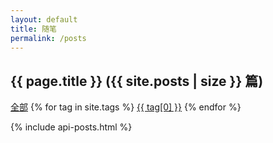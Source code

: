 ```yaml
---
layout: default
title: 随笔
permalink: /posts
---
```


<h2>{{ page.title }} ({{ site.posts | size }} 篇)</h2>

<div class="mb-4 mt-4" id="postNav">
  <a class="btn btn-sm btn-primary" href="#" role="button">全部</a>
  {% for tag in site.tags %}
  <a class="btn btn-sm btn-light" href="#" role="button" href='#{{ tag[0] | escape }}'>{{ tag[0] }}</a>
  {% endfor %}
</div>

<ul class="list-unstyled" id="postList"></ul>

{% include api-posts.html %}
